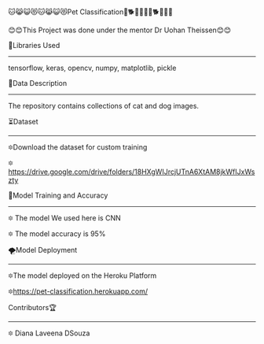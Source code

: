 🐱😹😺😻🐱😹😺😻Pet Classification🐶🐕🐩🐕‍🦺🐶🐕🐩🐕‍🦺

😊😊This Project was done under the mentor Dr Uohan Theissen😊😊


📝Libraries Used
_____________________________________________________________________________________
tensorflow, keras, opencv, numpy, matplotlib, pickle


📝Data Description
_____________________________________________________________________________________

The repository contains collections of cat and dog images.

⏳Dataset
_____________________________________________________________________________________

🔯Download the dataset for custom training

🔯https://drive.google.com/drive/folders/18HXgWIJrcjUTnA6XtAM8jkWfIJxWszty

🦋Model Training and Accuracy
_____________________________________________________________________________________

🔯 The model We used here is CNN

🔯 The model accuracy is 95%

🌪Model Deployment
_____________________________________________________________________________________

🔯The model deployed on the Heroku Platform

🔯https://pet-classification.herokuapp.com/

Contributors🏆
______________________________________________________________________________________________________
🔯 Diana Laveena DSouza
